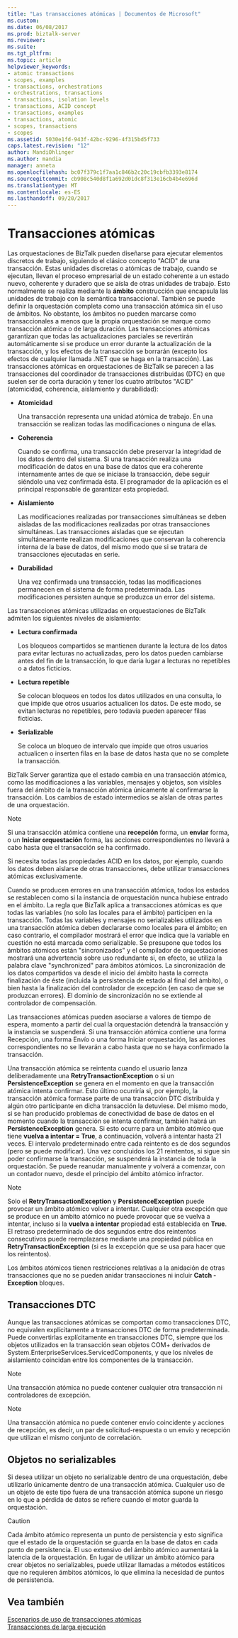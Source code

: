 ```yaml
---
title: "Las transacciones atómicas | Documentos de Microsoft"
ms.custom: 
ms.date: 06/08/2017
ms.prod: biztalk-server
ms.reviewer: 
ms.suite: 
ms.tgt_pltfrm: 
ms.topic: article
helpviewer_keywords:
- atomic transactions
- scopes, examples
- transactions, orchestrations
- orchestrations, transactions
- transactions, isolation levels
- transactions, ACID concept
- transactions, examples
- transactions, atomic
- scopes, transactions
- scopes
ms.assetid: 5030e1fd-943f-42bc-9296-4f315bd5f733
caps.latest.revision: "12"
author: MandiOhlinger
ms.author: mandia
manager: anneta
ms.openlocfilehash: bc07f379c1f7aa1c846b2c20c19cbfb3393e8174
ms.sourcegitcommit: cb908c540d8f1a692d01dc8f313e16cb4b4e696d
ms.translationtype: MT
ms.contentlocale: es-ES
ms.lasthandoff: 09/20/2017
---
```

# <a name="atomic-transactions"></a>Transacciones atómicas
Las orquestaciones de BizTalk pueden diseñarse para ejecutar elementos discretos de trabajo, siguiendo el clásico concepto "ACID" de una transacción. Estas unidades discretas o atómicas de trabajo, cuando se ejecutan, llevan el proceso empresarial de un estado coherente a un estado nuevo, coherente y duradero que se aísla de otras unidades de trabajo. Esto normalmente se realiza mediante la **ámbito** construcción que encapsula las unidades de trabajo con la semántica transaccional. También se puede definir la orquestación completa como una transacción atómica sin el uso de ámbitos. No obstante, los ámbitos no pueden marcarse como transaccionales a menos que la propia orquestación se marque como transacción atómica o de larga duración. Las transacciones atómicas garantizan que todas las actualizaciones parciales se revertirán automáticamente si se produce un error durante la actualización de la transacción, y los efectos de la transacción se borrarán (excepto los efectos de cualquier llamada .NET que se haga en la transacción). Las transacciones atómicas en orquestaciones de BizTalk se parecen a las transacciones del coordinador de transacciones distribuidas (DTC) en que suelen ser de corta duración y tener los cuatro atributos "ACID" (atomicidad, coherencia, aislamiento y durabilidad):  
  
-   **Atomicidad**  
  
     Una transacción representa una unidad atómica de trabajo. En una transacción se realizan todas las modificaciones o ninguna de ellas.  
  
-   **Coherencia**  
  
     Cuando se confirma, una transacción debe preservar la integridad de los datos dentro del sistema. Si una transacción realiza una modificación de datos en una base de datos que era coherente internamente antes de que se iniciase la transacción, debe seguir siéndolo una vez confirmada ésta. El programador de la aplicación es el principal responsable de garantizar esta propiedad.  
  
-   **Aislamiento**  
  
     Las modificaciones realizadas por transacciones simultáneas se deben aisladas de las modificaciones realizadas por otras transacciones simultáneas. Las transacciones aisladas que se ejecutan simultáneamente realizan modificaciones que conservan la coherencia interna de la base de datos, del mismo modo que si se tratara de transacciones ejecutadas en serie.  
  
-   **Durabilidad**  
  
     Una vez confirmada una transacción, todas las modificaciones permanecen en el sistema de forma predeterminada. Las modificaciones persisten aunque se produzca un error del sistema.  
  
 Las transacciones atómicas utilizadas en orquestaciones de BizTalk admiten los siguientes niveles de aislamiento:  
  
-   **Lectura confirmada**  
  
     Los bloqueos compartidos se mantienen durante la lectura de los datos para evitar lecturas no actualizadas, pero los datos pueden cambiarse antes del fin de la transacción, lo que daría lugar a lecturas no repetibles o a datos ficticios.  
  
-   **Lectura repetible**  
  
     Se colocan bloqueos en todos los datos utilizados en una consulta, lo que impide que otros usuarios actualicen los datos. De este modo, se evitan lecturas no repetibles, pero todavía pueden aparecer filas ficticias.  
  
-   **Serializable**  
  
     Se coloca un bloqueo de intervalo que impide que otros usuarios actualicen o inserten filas en la base de datos hasta que no se complete la transacción.  
  
 BizTalk Server garantiza que el estado cambia en una transacción atómica, como las modificaciones a las variables, mensajes y objetos, son visibles fuera del ámbito de la transacción atómica únicamente al confirmarse la transacción. Los cambios de estado intermedios se aíslan de otras partes de una orquestación.  
  
> [!NOTE]
>  Si una transacción atómica contiene una **recepción** forma, un **enviar** forma, o un **Iniciar orquestación** forma, las acciones correspondientes no llevará a cabo hasta que el transacción se ha confirmado.  
  
 Si necesita todas las propiedades ACID en los datos, por ejemplo, cuando los datos deben aislarse de otras transacciones, debe utilizar transacciones atómicas exclusivamente.  
  
 Cuando se producen errores en una transacción atómica, todos los estados se restablecen como si la instancia de orquestación nunca hubiese entrado en el ámbito. La regla que BizTalk aplica a transacciones atómicas es que todas las variables (no solo las locales para el ámbito) participen en la transacción. Todas las variables y mensajes no serializables utilizados en una transacción atómica deben declararse como locales para el ámbito; en caso contrario, el compilador mostrará el error que indica que la variable en cuestión no está marcada como serializable. Se presupone que todos los ámbitos atómicos están "sincronizados" y el compilador de orquestaciones mostrará una advertencia sobre uso redundante si, en efecto, se utiliza la palabra clave "synchronized" para ámbitos atómicos. La sincronización de los datos compartidos va desde el inicio del ámbito hasta la correcta finalización de éste (incluida la persistencia de estado al final del ámbito), o bien hasta la finalización del controlador de excepción (en caso de que se produzcan errores). El dominio de sincronización no se extiende al controlador de compensación.  
  
 Las transacciones atómicas pueden asociarse a valores de tiempo de espera, momento a partir del cual la orquestación detendrá la transacción y la instancia se suspenderá. Si una transacción atómica contiene una forma Recepción, una forma Envío o una forma Iniciar orquestación, las acciones correspondientes no se llevarán a cabo hasta que no se haya confirmado la transacción.  
  
 Una transacción atómica se reintenta cuando el usuario lanza deliberadamente una **RetryTransactionException** o si un **PersistenceException** se genera en el momento en que la transacción atómica intenta confirmar. Esto último ocurriría si, por ejemplo, la transacción atómica formase parte de una transacción DTC distribuida y algún otro participante en dicha transacción la detuviese. Del mismo modo, si se han producido problemas de conectividad de base de datos en el momento cuando la transacción se intenta confirmar, también habrá un **PersistenceException** genera. Si esto ocurre para un ámbito atómico que tiene **vuelva a intentar = True**, a continuación, volverá a intentar hasta 21 veces. El intervalo predeterminado entre cada reintento es de dos segundos (pero se puede modificar). Una vez concluidos los 21 reintentos, si sigue sin poder confirmarse la transacción, se suspenderá la instancia de toda la orquestación. Se puede reanudar manualmente y volverá a comenzar, con un contador nuevo, desde el principio del ámbito atómico infractor.  
  
> [!NOTE]
>  Solo el **RetryTransactionException** y **PersistenceException** puede provocar un ámbito atómico volver a intentar. Cualquier otra excepción que se produce en un ámbito atómico no puede provocar que se vuelva a intentar, incluso si la **vuelva a intentar** propiedad está establecida en **True**. El retraso predeterminado de dos segundos entre dos reintentos consecutivos puede reemplazarse mediante una propiedad pública en **RetryTransactionException** (si es la excepción que se usa para hacer que los reintentos).  
  
 Los ámbitos atómicos tienen restricciones relativas a la anidación de otras transacciones que no se pueden anidar transacciones ni incluir **Catch - Exception** bloques.  
  
## <a name="dtc-transactions"></a>Transacciones DTC  
 Aunque las transacciones atómicas se comportan como transacciones DTC, no equivalen explícitamente a transacciones DTC de forma predeterminada. Puede convertirlas explícitamente en transacciones DTC, siempre que los objetos utilizados en la transacción sean objetos COM+ derivados de System.EnterpriseServices.ServicedComponents, y que los niveles de aislamiento coincidan entre los componentes de la transacción.  
  
> [!NOTE]
>  Una transacción atómica no puede contener cualquier otra transacción ni controladores de excepción.  
  
> [!NOTE]
>  Una transacción atómica no puede contener envío coincidente y acciones de recepción, es decir, un par de solicitud-respuesta o un envío y recepción que utilizan el mismo conjunto de correlación.  
  
## <a name="non-serializable-objects"></a>Objetos no serializables  
 Si desea utilizar un objeto no serializable dentro de una orquestación, debe utilizarlo únicamente dentro de una transacción atómica. Cualquier uso de un objeto de este tipo fuera de una transacción atómica supone un riesgo en lo que a pérdida de datos se refiere cuando el motor guarda la orquestación.  
  
> [!CAUTION]
>  Cada ámbito atómico representa un punto de persistencia y esto significa que el estado de la orquestación se guarda en la base de datos en cada punto de persistencia. El uso extensivo del ámbito atómico aumentará la latencia de la orquestación. En lugar de utilizar un ámbito atómico para crear objetos no serializables, puede utilizar llamadas a métodos estáticos que no requieren ámbitos atómicos, lo que elimina la necesidad de puntos de persistencia.  
  
## <a name="see-also"></a>Vea también  
 [Escenarios de uso de transacciones atómicas](../core/scenarios-using-atomic-transactions.md)   
 [Transacciones de larga ejecución](../core/long-running-transactions.md)